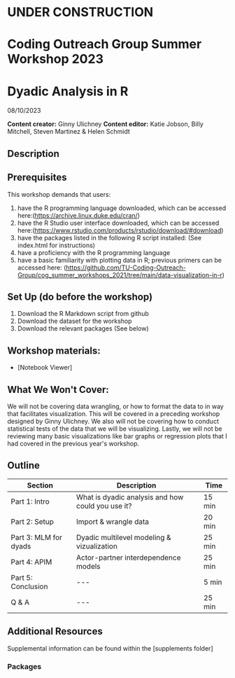 # UNDER CONSTRUCTION
# Coding Outreach Group Summer Workshop 2023
# Dyadic Analysis in R
08/10/2023

__**Content creator:**__ Ginny Ulichney
__**Content editor:**__ Katie Jobson, Billy Mitchell, Steven Martinez & Helen Schmidt

## Description
  

## Prerequisites
This workshop demands that users:
1. have the R programming language downloaded, which can be accessed here:(https://archive.linux.duke.edu/cran/)
2. have the R Studio user interface downloaded, which can be accessed here:(https://www.rstudio.com/products/rstudio/download/#download)
3. have the packages listed in the following R script installed: (See index.html for instructions)
4. have a proficiency with the R programming language
5. have a basic familiarity with plotting data in R; previous primers can be accessed here: (https://github.com/TU-Coding-Outreach-Group/cog_summer_workshops_2021/tree/main/data-visualization-in-r) 

## Set Up (do before the workshop)
1. Download the R Markdown script from github
2. Download the dataset for the workshop
3. Download the relevant packages (See below)
    
## Workshop materials:
- [Notebook Viewer]

## What We Won't Cover:
We will not be covering data wrangling, or how to format the data to in way that facilitates visualization. This will be covered in a preceding workshop designed by Ginny Ulichney. We also will not be covering how to conduct statistical tests of the data that we will be visualizing. Lastly, we will not be reviewing many basic visualizations like bar graphs or regression plots that I had covered in the previous year's workshop.  

## Outline
| Section | Description | Time |
| --- | --- | --- |
| Part 1: Intro | What is dyadic analysis and how could you use it? | 15 min |
| Part 2: Setup | Import & wrangle data | 20 min |
| Part 3: MLM for dyads | Dyadic multilevel modeling & vizualization | 25 min |
| Part 4: APIM | Actor-partner interdependence models | 25 min |
| Part 5: Conclusion | --- | 5 min |
| Q & A | --- | 25 min |

## Additional Resources
Supplemental information can be found within the [supplements folder]

### Packages
